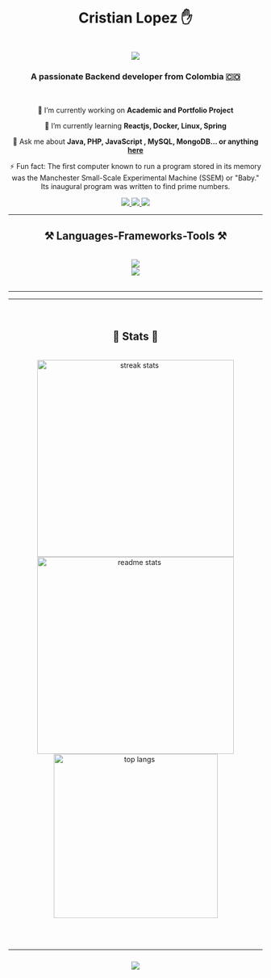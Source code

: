 <h1 align="center">
   Cristian Lopez ✋ 
</h1>

<h1 align="center">
    <img src="https://readme-typing-svg.herokuapp.com/?font=Righteous&size=35&center=true&vCenter=true&width=500&height=70&duration=4000&lines=Welcome!+🙋;+Drop+me+a+Message!;" />
</h1>

<h3 align="center">A passionate Backend developer from Colombia 🇨🇴 </h3>

<br/>

<div align="center">
 
 🔭 I’m currently working on **Academic and  Portfolio Project**
 
 🌱 I’m currently learning **Reactjs, Docker, Linux, Spring**

 💬 Ask me about **Java, PHP, JavaScript , MySQL, MongoDB... or anything [here](https://github.com/CristianLopez3/CristianLopez3/issues)**

 ⚡ Fun fact: The first computer known to run a program stored in its memory was the Manchester Small-Scale Experimental Machine (SSEM) or "Baby." Its inaugural program was written to find prime numbers.
 
 </div>
 
<div align="center"> 
  <a href="mailto::cristian.c.lopez.m@gmail.com">
    <img src="https://img.shields.io/badge/Gmail-333333?style=for-the-badge&logo=gmail&logoColor=red" />
  </a>
  <a href="https://www.linkedin.com/in/cristian-lopez-software/" target="_blank">
    <img src="https://img.shields.io/badge/LinkedIn-0077B5?style=for-the-badge&logo=linkedin&logoColor=white" target="_blank" />
  </a>
  <a href="https://cristianlopez3.github.io/Portfolio/" target="_blank">
     <img src="https://img.shields.io/badge/Portfolio-FF5722?style=for-the-badge&logo=todoist&logoColor=white" target="_blank" /> <!-- sqlite, safari, google-chrome are other good icon options -->
  </a>
</div>

 <hr/>
 
<h2 align="center">⚒️ Languages-Frameworks-Tools ⚒️</h2>
<br/>
<div align="center">
    <img src="https://skillicons.dev/icons?i=react,bootstrap,html,css,vscode,github,figma,git,idea,typescript" /> 
    <br />
    <img src="https://skillicons.dev/icons?i=java,spring,nodejs,javascript,php,mongodb,mysql,linux,docker" /><br>
</div>

<br/>
<hr/>


<hr/>
<br />

<h2 align="center">🌟 Stats 🌟</h2>
<br>
<div align=center>
  <img width=390 src="https://github-readme-streak-stats-salesp07.vercel.app/?user=CristianLopez3&count_private=true&theme=react&border_radius=10" alt="streak stats"/>
    
  <img width=390 src="https://github-readme-stats-salesp07.vercel.app/api?username=CristianLopez3&count_private=true&show_icons=true&theme=react&rank_icon=github&border_radius=10" alt="readme stats" />
  <br/>
  <img width=325 align="center" src="https://github-readme-stats-salesp07.vercel.app/api/top-langs/?username=CristianLopez3&hide=HTML&langs_count=8&layout=compact&theme=react&border_radius=10&size_weight=0.5&count_weight=0.5&exclude_repo=github-readme-stats" alt="top langs" />
</div>

<br/><br/>
<hr/>

<h3 align="center">
    <img src="https://readme-typing-svg.herokuapp.com/?font=Righteous&size=25&center=true&vCenter=true&width=500&height=70&duration=4000&lines=Thanks+for+visiting!+✌️;+Shoot+me+a+message+on+Linkedin!;I'm+always+down+to+collab+:)">
</h3>

<br/>
